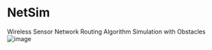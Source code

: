 # NetSim
Wireless Sensor Network Routing Algorithm Simulation with Obstacles
![image](https://github.com/hsmazumdar/NetSim/assets/16040087/bdb1b571-82d2-4bb1-8102-76d0502255c8)


